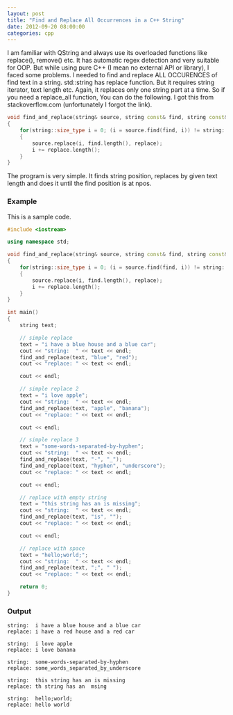 ```yaml
---
layout: post
title: "Find and Replace All Occurrences in a C++ String"
date: 2012-09-20 08:00:00
categories: cpp
---
```


I am familiar with QString and always use its overloaded functions like
replace(), remove() etc. It has automatic regex detection and very suitable
for OOP. But while using pure C++ (I mean no external API or library), I faced
some problems. I needed to find and replace ALL OCCURENCES of find text in a
string. std::string has replace function. But it requires string iterator,
text length etc. Again, it replaces only one string part at a time. So if you
need a replace_all function, You can do the following. I got this from
stackoverflow.com (unfortunately I forgot the link).


```cpp
void find_and_replace(string& source, string const& find, string const& replace)
{
    for(string::size_type i = 0; (i = source.find(find, i)) != string::npos;)
    {
        source.replace(i, find.length(), replace);
        i += replace.length();
    }
}
```

The program is very simple. It finds string position, replaces by given text
length and does it until the find position is at npos.

###  Example

This is a sample code.

```cpp
#include <iostream>

using namespace std;

void find_and_replace(string& source, string const& find, string const& replace)
{
    for(string::size_type i = 0; (i = source.find(find, i)) != string::npos;)
    {
        source.replace(i, find.length(), replace);
        i += replace.length();
    }
}

int main()
{
    string text;

    // simple replace
    text = "i have a blue house and a blue car";
    cout << "string:  " << text << endl;
    find_and_replace(text, "blue", "red");
    cout << "replace: " << text << endl;

    cout << endl;

    // simple replace 2
    text = "i love apple";
    cout << "string:  " << text << endl;
    find_and_replace(text, "apple", "banana");
    cout << "replace: " << text << endl;

    cout << endl;

    // simple replace 3
    text = "some-words-separated-by-hyphen";
    cout << "string:  " << text << endl;
    find_and_replace(text, "-", "_");
    find_and_replace(text, "hyphen", "underscore");
    cout << "replace: " << text << endl;

    cout << endl;

    // replace with empty string
    text = "this string has an is missing";
    cout << "string:  " << text << endl;
    find_and_replace(text, "is", "");
    cout << "replace: " << text << endl;

    cout << endl;

    // replace with space
    text = "hello;world;";
    cout << "string:  " << text << endl;
    find_and_replace(text, ";", " ");
    cout << "replace: " << text << endl;

    return 0;
}
```

###  Output

```
string:  i have a blue house and a blue car
replace: i have a red house and a red car

string:  i love apple
replace: i love banana

string:  some-words-separated-by-hyphen
replace: some_words_separated_by_underscore

string:  this string has an is missing
replace: th string has an  msing

string:  hello;world;
replace: hello world 
```

